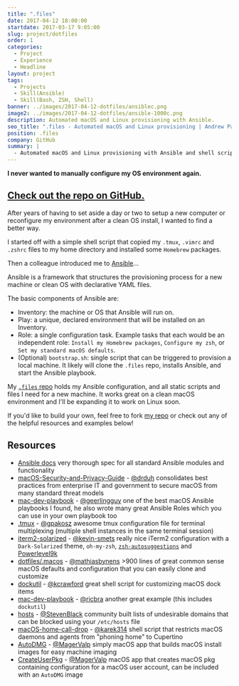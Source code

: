 ```yaml
---
title: ".files"
date: 2017-04-12 18:00:00
startdate: 2017-03-17 9:05:00
slug: project/dotfiles
order: 1
categories:
  - Project
  - Experience
  - Headline
layout: project
tags:
  - Projects
  - Skill(Ansible)
  - Skill(Bash, ZSH, Shell)
banner: ../images/2017-04-12-dotfiles/ansiblec.png
image2: ../images/2017-04-12-dotfiles/ansible-1000c.png
description: Automated macOS and Linux provisioning with Ansible.
seo_title: ".files - Automated macOS and Linux provisioning | Andrew Paradi Alexander"
position: .files
company: GitHub
summary: |
  - Automated macOS and Linux provisioning with Ansible and shell scripts
---
```


**I never wanted to manually configure my OS environment again.**

## [Check out the repo on GitHub.](https://github.com/adrw/.files)

After years of having to set aside a day or two to setup a new computer or reconfigure my environment after a clean OS install, I wanted to find a better way.

I started off with a simple shell script that copied my `.tmux`, `.vimrc` and `.zshrc` files to my home directory and installed some `Homebrew` packages.

Then a colleague introduced me to [Ansible](https://www.ansible.com/)...

Ansible is a framework that structures the provisioning process for a new machine or clean OS with declarative YAML files.

The basic components of Ansible are:

- Inventory: the machine or OS that Ansible will run on.
- Play: a unique, declared environment that will be installed on an Inventory.
- Role: a single configuration task. Example tasks that each would be an independent role: `Install my Homebrew packages`, `Configure my zsh`, or `Set my standard macOS defaults`.
- (Optional) `bootstrap.sh`: single script that can be triggered to provision a local machine. It likely will clone the `.files` repo, installs Ansible, and start the Ansible playbook.

My [`.files` repo](https://github.com/adrw/.files) holds my Ansible configuration, and all static scripts and files I need for a new machine. It works great on a clean macOS environment and I'll be expanding it to work on Linux soon.

If you'd like to build your own, feel free to fork [my repo](https://github.com/adrw/.files) or check out any of the helpful resources and examples below!

## Resources

- [Ansible docs](https://docs.ansible.com/ansible/) very thorough spec for all standard Ansible modules and functionality
- [macOS-Security-and-Privacy-Guide](https://github.com/drduh/macOS-Security-and-Privacy-Guide) - [@drduh](https://github.com/drduh) consolidates best practices from enterprise IT and government to secure macOS from many standard threat models
- [mac-dev-playbook](https://github.com/geerlingguy/mac-dev-playbook) - [@geerlingguy](https://github.com/geerlingguy) one of the best macOS Ansible playbooks I found, he also wrote many great Ansible Roles which you can use in your own playbook too
- [.tmux](https://github.com/gpakosz/.tmux) - [@gpakosz](https://github.com/gpakosz) awesome tmux configuration file for terminal multiplexing (multiple shell instances in the same terminal session)
- [iterm2-solarized](https://gist.github.com/kevin-smets/8568070) - [@kevin-smets](https://github.com/kevin-smets) really nice iTerm2 configuration with a `Dark-Solarized` theme, `oh-my-zsh`, [`zsh-autosuggestions`](https://github.com/zsh-users/zsh-autosuggestions#oh-my-zsh) and [Powerlevel9k](https://github.com/bhilburn/powerlevel9k)
- [dotfiles/.macos](https://github.com/mathiasbynens/dotfiles) - [@mathiasbynens](https://github.com/mathiasbynens) >900 lines of great common sense macOS defaults and configuration that you can easily clone and customize
- [dockutil](https://github.com/kcrawford/dockutil) - [@kcrawford](https://github.com/kcrawford) great shell script for customizing macOS dock items
- [mac-dev-playbook](https://github.com/ricbra/mac-dev-playbook) - [@ricbra](https://github.com/ricbra) another great example (this includes `dockutil`)
- [hosts](https://github.com/StevenBlack/hosts) - [@StevenBlack](https://github.com/StevenBlack) community built lists of undesirable domains that can be blocked using your `/etc/hosts` file
- [macOS-home-call-drop](https://github.com/karek314/macOS-home-call-drop) - [@karek314](https://github.com/karek314) shell script that restricts macOS daemons and agents from "phoning home" to Cupertino
- [AutoDMG](https://github.com/MagerValp/AutoDMG) - [@MagerValp](https://github.com/MagerValp) simply macOS app that builds macOS install images for easy machine imaging
- [CreateUserPkg](https://github.com/MagerValp/CreateUserPkg) - [@MagerValp](https://github.com/MagerValp) macOS app that creates macOS pkg containing configuration for a macOS user account, can be included with an `AutoDMG` image
